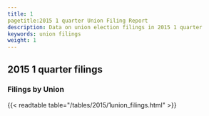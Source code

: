 ```yaml
---
title: 1
pagetitle:2015 1 quarter Union Filing Report
description: Data on union election filings in 2015 1 quarter 
keywords: union filings
weight: 1
---
```


## 2015 1 quarter filings

### Filings by Union
{{< readtable table="/tables/2015/1union_filings.html" >}}
